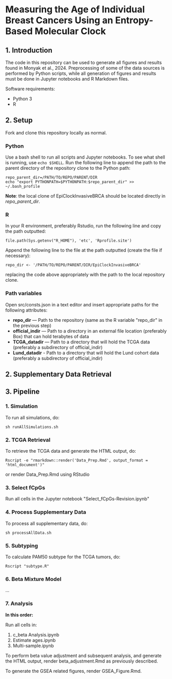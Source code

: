 # Measuring the Age of Individual Breast Cancers Using an Entropy-Based Molecular Clock

## 1. Introduction

The code in this repository can be used to generate all figures and results found in Monyak et al., 2024. Preprocessing of some of the data sources is performed by Python scripts, while all generation of figures and results must be done in Jupyter notebooks and R Markdown files.

Software requirements:
- Python 3
- R

## 2. Setup

Fork and clone this repository locally as normal.

### Python

Use a bash shell to run all scripts and Jupyter notebooks. To see what shell is running, use ```echo $SHELL```. Run the following line to append the path to the parent directory of the repository clone to the Python path:

```
repo_parent_dir=/PATH/TO/REPO/PARENT/DIR
echo "export PYTHONPATH=$PYTHONPATH:$repo_parent_dir" >> ~/.bash_profile
```

**Note**: the local clone of EpiClockInvasiveBRCA should be located directly in *repo_parent_dir*.

### R

In your R environment, preferably Rstudio, run the following line and copy the path outputted:

```
file.path(Sys.getenv("R_HOME"), 'etc', 'Rprofile.site')
```

Append the following line to the file at the path outputted (create the file if necessary):

```
repo_dir <- '/PATH/TO/REPO/PARENT/DIR/EpiClockInvasiveBRCA'
```

replacing the code above appropriately with the path to the local repository clone.

### Path variables

Open src/consts.json in a text editor and insert appropriate paths for the following attributes:
- **repo_dir** — Path to the repository (same as the R variable "repo_dir" in the previous step)
- **official_indir** — Path to a directory in an external file location (preferably Box) that can hold terabytes of data
- **TCGA_datadir** — Path to a directory that will hold the TCGA data (preferably a subdirectory of official_indir)
- **Lund_datadir** - Path to a directory that will hold the Lund cohort data (preferably a subdirectory of official_indir)

## 2. Supplementary Data Retrieval

## 3. Pipeline

### 1. Simulation

To run all simulations, do:
```
sh runAllSimulations.sh
```

### 2. TCGA Retrieval

To retrieve the TCGA data and generate the HTML output, do:
```
Rscript -e "rmarkdown::render('Data_Prep.Rmd', output_format = 'html_document')"
```

or render Data_Prep.Rmd using RStudio

### 3. Select fCpGs

Run all cells in the Jupyter notebook "Select_fCpGs-Revision.ipynb"

### 4. Process Supplementary Data

To process all supplementary data, do:
```
sh processAllData.sh
```

### 5. Subtyping

To calculate PAM50 subtype for the TCGA tumors, do:

```
Rscript "subtype.R"
```

### 6. Beta Mixture Model

...

### 7. Analysis

**In this order:**

Run all cells in:
1. c_beta Analysis.ipynb
2. Estimate ages.ipynb
3. Multi-sample.ipynb


To perform beta value adjustment and subsequent analysis, and generate the HTML output, render beta_adjustment.Rmd as previously described.

To generate the GSEA related figures, render GSEA_Figure.Rmd.

